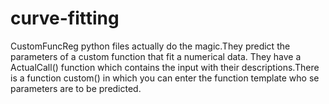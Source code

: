 # curve-fitting
CustomFuncReg python files actually do the magic.They predict the parameters of a custom function that fit a numerical data.
They have a ActualCall() function which contains the input with their descriptions.There is a function custom() in which you can enter the function template who se parameters are to be predicted.
